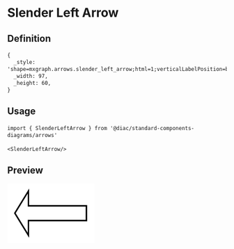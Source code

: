 # Slender Left Arrow

## Definition

```
{
  _style: 'shape=mxgraph.arrows.slender_left_arrow;html=1;verticalLabelPosition=bottom;verticalAlign=top;strokeWidth=2;strokeColor=#000000;',
  _width: 97,
  _height: 60,
}
```

## Usage

```
import { SlenderLeftArrow } from '@diac/standard-components-diagrams/arrows'

<SlenderLeftArrow/>
```

## Preview

<img src="./slender-left-arrow.png" width="200"/>
